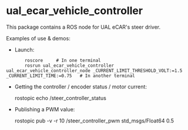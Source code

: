 ual_ecar_vehicle_controller
==================

This package contains a ROS node for UAL eCAR's steer driver.

Examples of use & demos:
  * Launch:
```
       roscore     # In one terminal
       rosrun ual_ecar_vehicle_controller ual_ecar_vehicle_controller_node _CURRENT_LIMIT_THRESHOLD_VOLT:=1.5 _CURRENT_LIMIT_TIME:=0.75   # In another terminal
```

  * Getting the controller / encoder status / motor current:

       rostopic echo /steer_controller_status

  * Publishing a PWM value:

      rostopic pub -v -r 10 /steer_controller_pwm std_msgs/Float64 0.5
